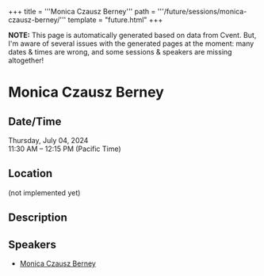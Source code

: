 +++
title = '''Monica Czausz Berney'''
path = '''/future/sessions/monica-czausz-berney/'''
template = "future.html"
+++

<p class="todo">
<strong>NOTE:</strong> This page is automatically generated based on data from Cvent.
But, I'm aware of several issues with the generated pages at the moment:
many dates & times are wrong, and some sessions & speakers are missing altogether!
</p>

<h1>Monica Czausz Berney</h1>
<h2>Date/Time</h2>
<p>Thursday, July 04, 2024<br>
11:30 AM – 12:15 PM (Pacific Time)</p>
<h2>Location</h2>
(not implemented yet)
<h2>Description</h2>

<h2>Speakers</h2>
<ul><li><a href="/future/performers/monica-czausz-berney/">Monica Czausz Berney</a></li>

